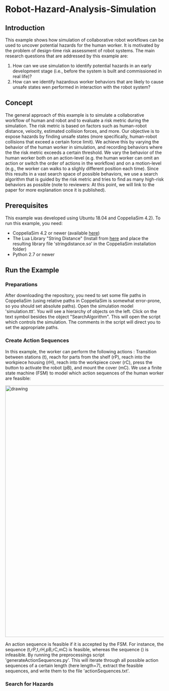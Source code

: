 # Robot-Hazard-Analysis-Simulation
## Introduction
This example shows how simulation of collaborative robot workflows can be used to uncover potential hazards for the human worker. It is motivated by the problem of design-time risk assessment of robot systems. The main research questions that are addressed by this example are:
1. How can we use simulation to identify potential hazards in an early development stage (i.e., before the system is built and commissioned in real life)?
2. How can we identify hazardous worker behaviors that are likely to cause unsafe states wen performed in interaction with the robot system?

## Concept
The general approach of this example is to simulate a collaborative workflow of human and robot and to evaluate a risk metric during the simulation. The risk metric is based on factors such as human-robot distance, velocity, estimated collision forces, and more. Our objective is to expose hazards by finding unsafe states (more specifically, human-robot collisions that exceed a certain force limit). We achieve this by varying the behavior of the human worker in simulation, and recording behaviors where the the risk metric exceeds a certain threshold. We vary the behavior of the human worker both on an action-level (e.g. the human worker can omit an action or switch the order of actions in the workflow) and on a motion-level (e.g., the worker can walks to a slighly different position each time). Since this results in a vast search space of possible behaviors, we use a search algorithm that is guided by the risk metric and tries to find as many high-risk behaviors as possible (note to reviewers: At this point, we will link to the paper for more explanation once it is published).

## Prerequisites
This example was developed using Ubuntu 18.04 and CoppeliaSim 4.2). To run this example, you need:
- CoppeliaSim 4.2 or newer (available [here](https://www.coppeliarobotics.com/downloads))
- The Lua Library "String Distance" (Install from [here](http://www.ccpa.puc-rio.br/software/stringdistance/) and place the resulting library file 'stringdistance.so' in the CoppeliaSim installation folder)
- Python 2.7 or newer

## Run the Example
### Preparations
After downloading the repository, you need to set some file paths in CoppeliaSim (using relative paths in CoppeliaSim is somewhat error-prone, so you should set absolute paths). Open the simulation model 'simulation.ttt'. You will see a hierarchy of objects on the left. Click on the text symbol besides the object "SearchAlgorithm". This will open the script which controls the simulation. The comments in the script will direct you to set the appropriate paths.

### Create Action Sequences
In this example, the worker can perform the following actions : Transition between stations (t), reach for parts from the shelf (rP), reach into the workpiece housing (rH), reach into the workpiece cover (rC), press the button to activate the robot (pB), and mount the cover (mC). 
We use a finite state machine (FSM) to model which action sequences of the human worker are feasible:

<img src="https://user-images.githubusercontent.com/56551323/139909669-5295cd09-7c8b-432c-a03f-5b898078db2e.png" alt="drawing" width="800"/>

An action sequence is feasible if it is accepted by the FSM. For instance, the sequence (t,rP,t,rH,pB,rC,mC) is feasible, whereas the sequence () is infeasible.
By running the preprocessings script 'generateActionSequences.py'. This will iterate through all possible action sequences of a certain length (here length=7), extract the feasible sequences, and write them to the file 'actionSequences.txt'.

### Search for Hazards
